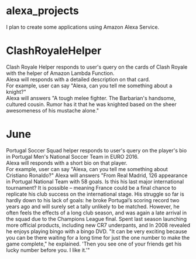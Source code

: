# alexa_projects
I plan to create some applications using Amazon Alexa Service.
# ClashRoyaleHelper
Clash Royale Helper responds to user's query on the cards of Clash Royale with the helper of Amazon Lambda Function.  
Alexa will responds with a detailed description on that card.  
For example, user can say "Alexa, can you tell me something about a knight?"  
Alexa will answers "A tough melee fighter. The Barbarian's handsome, cultured cousin. Rumor has it that he was knighted based on the sheer awesomeness of his mustache alone."
# June
Portugal Soccer Squad helper responds to user's query on the player's bio in Portugal Men's National Soccer Team in EURO 2016.  
Alexa will responds with a short bio on that player.  
For example, user can say "Alexa, can you tell me something about Cristiano Ronaldo?"
Alexa will answers "From Real Madrid, 126 appearance in Portugal National Team with 58 goals. Is this his last major international tournament? It is possible – meaning France could be a final chance to replicate his club success on the international stage. His struggle so far is hardly down to his lack of goals: he broke Portugal’s scoring record two years ago and will surely set a tally unlikely to be matched. However, he often feels the effects of a long club season, and was again a late arrival in the squad due to the Champions League final. Spent last season launching more official products, including new CR7 underpants, and In 2008 revealed he enjoys playing bingo with a bingo DVD. "It can be very exciting because you can be there waiting for a long time for just the one number to make the game complete," he explained. 'Then you see one of your friends get his lucky number before you. I like it.'"  
